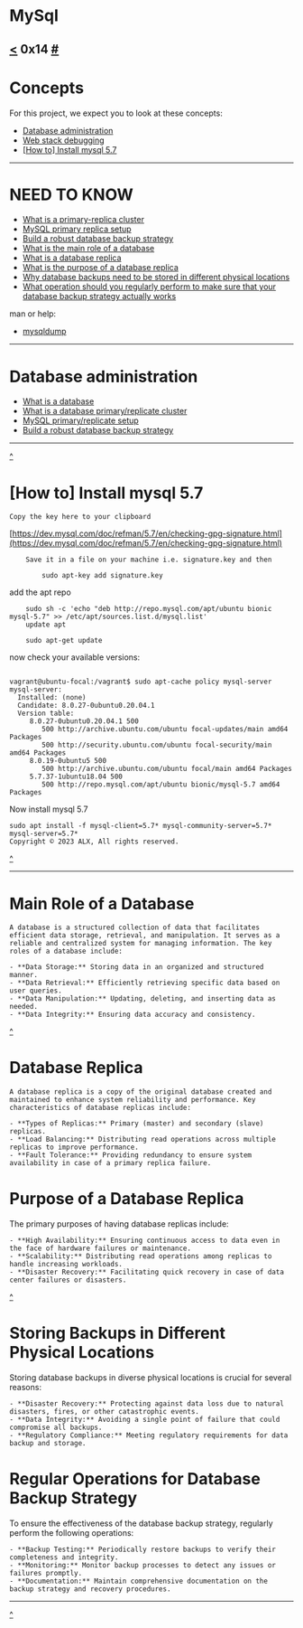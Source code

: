 # MySql
[<]() 0x14 [#]()
---

# Concepts
For this project, we expect you to look at these concepts:

* [Database administration](#database-administration)
* [Web stack debugging](https://github.com/TheeKingZa/alx-system_engineering-devops/tree/master/0x0D-web_stack_debugging_0/README.md)
* [[How to] Install mysql 5.7](#how-to-install-mysql-57)
---

# NEED TO KNOW
* [What is a primary-replica cluster](https://www.digitalocean.com/community/tutorials/how-to-choose-a-redundancy-plan-to-ensure-high-availability#sql-replication)
* [MySQL primary replica setup](https://www.digitalocean.com/community/tutorials/how-to-set-up-replication-in-mysql)
* [Build a robust database backup strategy](https://www.databasejournal.com/ms-sql/developing-a-sql-server-backup-strategy/)
* [What is the main role of a database](#Main-role-of-a-database)
* [What is a database replica](#database-replica)
* [What is the purpose of a database replica](#purpose-of-a-database-replica)
* [Why database backups need to be stored in different physical locations](#storing-backups-in-different-physical-locations
)
* [What operation should you regularly perform to make sure that your database backup strategy actually works](#regular-operations-for-batabase-backup-strategy
)

man or help:
* [mysqldump](https://dev.mysql.com/doc/refman/8.0/en/mysqldump.html)

---

# Database administration
* [What is a database](https://www.techtarget.com/searchdatamanagement/definition/database)
* [What is a database primary/replicate cluster](https://www.digitalocean.com/community/tutorials/how-to-choose-a-redundancy-plan-to-ensure-high-availability#sql-replication)
* [MySQL primary/replicate setup](https://www.digitalocean.com/community/tutorials/how-to-set-up-replication-in-mysql)
* [Build a robust database backup strategy](https://www.databasejournal.com/ms-sql/developing-a-sql-server-backup-strategy/)

---


[^](#need-to-know)

# [How to] Install mysql 5.7

```
Copy the key here to your clipboard
```


[https://dev.mysql.com/doc/refman/5.7/en/checking-gpg-signature.html](https://dev.mysql.com/doc/refman/5.7/en/checking-gpg-signature.html)

```
    Save it in a file on your machine i.e. signature.key and then

        sudo apt-key add signature.key
```

add the apt repo

```
    sudo sh -c 'echo "deb http://repo.mysql.com/apt/ubuntu bionic mysql-5.7" >> /etc/apt/sources.list.d/mysql.list'
    update apt

    sudo apt-get update
```
now check your available versions:
```

vagrant@ubuntu-focal:/vagrant$ sudo apt-cache policy mysql-server
mysql-server:
  Installed: (none)
  Candidate: 8.0.27-0ubuntu0.20.04.1
  Version table:
     8.0.27-0ubuntu0.20.04.1 500
        500 http://archive.ubuntu.com/ubuntu focal-updates/main amd64 Packages
        500 http://security.ubuntu.com/ubuntu focal-security/main amd64 Packages
     8.0.19-0ubuntu5 500
        500 http://archive.ubuntu.com/ubuntu focal/main amd64 Packages
     5.7.37-1ubuntu18.04 500
        500 http://repo.mysql.com/apt/ubuntu bionic/mysql-5.7 amd64 Packages
```
Now install mysql 5.7
```
sudo apt install -f mysql-client=5.7* mysql-community-server=5.7* mysql-server=5.7*
Copyright © 2023 ALX, All rights reserved.

```

[^](#need-to-know)

---

# Main Role of a Database
```
A database is a structured collection of data that facilitates efficient data storage, retrieval, and manipulation. It serves as a reliable and centralized system for managing information. The key roles of a database include:

- **Data Storage:** Storing data in an organized and structured manner.
- **Data Retrieval:** Efficiently retrieving specific data based on user queries.
- **Data Manipulation:** Updating, deleting, and inserting data as needed.
- **Data Integrity:** Ensuring data accuracy and consistency.
```


[^](#need-to-know)

# Database Replica
```
A database replica is a copy of the original database created and maintained to enhance system reliability and performance. Key characteristics of database replicas include:

- **Types of Replicas:** Primary (master) and secondary (slave) replicas.
- **Load Balancing:** Distributing read operations across multiple replicas to improve performance.
- **Fault Tolerance:** Providing redundancy to ensure system availability in case of a primary replica failure.

```

# Purpose of a Database Replica

The primary purposes of having database replicas include:
```
- **High Availability:** Ensuring continuous access to data even in the face of hardware failures or maintenance.
- **Scalability:** Distributing read operations among replicas to handle increasing workloads.
- **Disaster Recovery:** Facilitating quick recovery in case of data center failures or disasters.
```

[^](#need-to-know)

# Storing Backups in Different Physical Locations

Storing database backups in diverse physical locations is crucial for several reasons:
```
- **Disaster Recovery:** Protecting against data loss due to natural disasters, fires, or other catastrophic events.
- **Data Integrity:** Avoiding a single point of failure that could compromise all backups.
- **Regulatory Compliance:** Meeting regulatory requirements for data backup and storage.
```

# Regular Operations for Database Backup Strategy

To ensure the effectiveness of the database backup strategy, regularly perform the following operations:
```
- **Backup Testing:** Periodically restore backups to verify their completeness and integrity.
- **Monitoring:** Monitor backup processes to detect any issues or failures promptly.
- **Documentation:** Maintain comprehensive documentation on the backup strategy and recovery procedures.
```
---

[^](#need-to-know)
